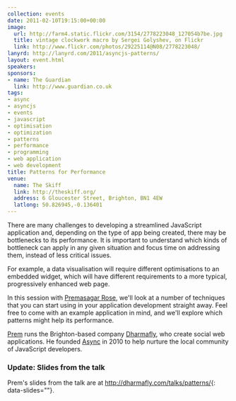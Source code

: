 ```yaml
---
collection: events
date: 2011-02-10T19:15:00+00:00
image: 
  url: http://farm4.static.flickr.com/3154/2778223048_127054b7be.jpg
  title: vintage clockwork macro by Sergei Golyshev, on Flickr
  link: http://www.flickr.com/photos/29225114@N08/2778223048/
lanyrd: http://lanyrd.com/2011/asyncjs-patterns/
layout: event.html
speakers: 
sponsors:
- name: The Guardian
  link: http://www.guardian.co.uk 
tags: 
- async
- asyncjs
- events
- javascript
- optimisation
- optimization
- patterns
- performance
- programming
- web application
- web development
title: Patterns for Performance
venue: 
  name: The Skiff
  link: http://theskiff.org/
  address: 6 Gloucester Street, Brighton, BN1 4EW
  latlong: 50.826945,-0.136401
---
```


<p class="summary">There are many challenges to developing a streamlined JavaScript application and, depending on the type of app being created, there may be bottlenecks to its performance. It is important to understand which kinds of bottleneck can apply in any given situation and focus time on addressing them, instead of less critical issues.</p>

<p>For example, a data visualisation will require different optimisations to an embedded widget, which will have different requirements to a more typical, progressively enhanced web page.</p>

<p>In this session with <a href="http://twitter.com/premasagar">Premasagar Rose</a>, we'll look at a number of techniques that you can start using in your application development straight away. Feel free to come with an example application in mind, and we'll explore which patterns might help its performance.</p>

<p><a href="http://premasagar.com">Prem</a> runs the Brighton-based company <a href="http://dharmafly.com">Dharmafly</a>, who create social web applications. He founded <a href="http://asyncjs.com">Async</a> in 2010 to help nurture the local community of JavaScript developers.</p>


### Update: Slides from the talk

Prem's slides from the talk are at
<http://dharmafly.com/talks/patterns/>{: data-slides=""}.
